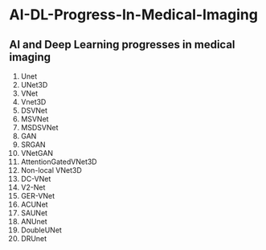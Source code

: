 # AI-DL-Progress-In-Medical-Imaging

## AI and Deep Learning progresses in medical imaging




1.  Unet
2.  UNet3D
3.  VNet
4.  Vnet3D
5.  DSVNet
6.  MSVNet
7.  MSDSVNet
8.  GAN
9.  SRGAN
10. VNetGAN
11. AttentionGatedVNet3D
12. Non-local VNet3D
13. DC-VNet
14. V2-Net
15. GER-VNet
16. ACUNet
17. SAUNet
18. ANUnet
19. DoubleUNet
20. DRUnet



